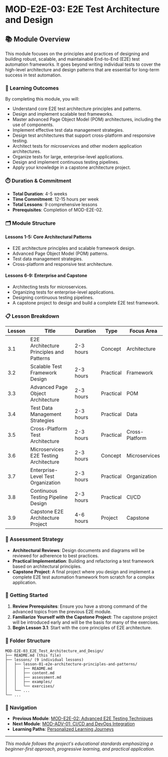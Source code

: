 # MOD-E2E-03: E2E Test Architecture and Design

## 📚 Module Overview

This module focuses on the principles and practices of designing and building robust, scalable, and maintainable End-to-End (E2E) test automation frameworks. It goes beyond writing individual tests to cover the high-level architecture and design patterns that are essential for long-term success in test automation.

### 🎯 Learning Outcomes

By completing this module, you will:
- Understand core E2E test architecture principles and patterns.
- Design and implement scalable test frameworks.
- Master advanced Page Object Model (POM) architectures, including the use of components.
- Implement effective test data management strategies.
- Design test architectures that support cross-platform and responsive testing.
- Architect tests for microservices and other modern application architectures.
- Organize tests for large, enterprise-level applications.
- Design and implement continuous testing pipelines.
- Apply your knowledge in a capstone architecture project.

### ⏱️ Duration & Commitment

- **Total Duration**: 4-5 weeks
- **Time Commitment**: 12-15 hours per week
- **Total Lessons**: 9 comprehensive lessons
- **Prerequisites**: Completion of MOD-E2E-02.

### 🗂️ Module Structure

#### **Lessons 1-5: Core Architectural Patterns**
- E2E architecture principles and scalable framework design.
- Advanced Page Object Model (POM) patterns.
- Test data management strategies.
- Cross-platform and responsive test architecture.

#### **Lessons 6-9: Enterprise and Capstone**
- Architecting tests for microservices.
- Organizing tests for enterprise-level applications.
- Designing continuous testing pipelines.
- A capstone project to design and build a complete E2E test framework.

### 📋 Lesson Breakdown

| Lesson | Title | Duration | Type | Focus Area |
|--------|-------|----------|------|------------|
| 3.1 | E2E Architecture Principles and Patterns | 2-3 hours | Concept | Architecture |
| 3.2 | Scalable Test Framework Design | 2-3 hours | Practical | Framework |
| 3.3 | Advanced Page Object Architecture | 2-3 hours | Practical | POM |
| 3.4 | Test Data Management Strategies | 2-3 hours | Practical | Data |
| 3.5 | Cross-Platform Test Architecture | 2-3 hours | Practical | Cross-Platform |
| 3.6 | Microservices E2E Testing Architecture | 2-3 hours | Concept | Microservices |
| 3.7 | Enterprise-Level Test Organization | 2-3 hours | Practical | Organization |
| 3.8 | Continuous Testing Pipeline Design | 2-3 hours | Practical | CI/CD |
| 3.9 | Capstone E2E Architecture Project | 4-6 hours | Project | Capstone |

### 🎯 Assessment Strategy

- **Architectural Reviews**: Design documents and diagrams will be reviewed for adherence to best practices.
- **Practical Implementation**: Building and refactoring a test framework based on architectural principles.
- **Capstone Project**: A final project where you design and implement a complete E2E test automation framework from scratch for a complex application.

### 🚀 Getting Started

1. **Review Prerequisites**: Ensure you have a strong command of the advanced topics from the previous E2E module.
2. **Familiarize Yourself with the Capstone Project**: The capstone project will be introduced early and will be the basis for many of the exercises.
3. **Begin Lesson 3.1**: Start with the core principles of E2E architecture.

### 📁 Folder Structure

```
MOD-E2E-03_E2E_Test_Architecture_and_Design/
├── README.md (this file)
├── lessons/ (9 individual lessons)
│   ├── lesson-01-e2e-architecture-principles-and-patterns/
│   │   ├── README.md
│   │   ├── content.md
│   │   ├── assessment.md
│   │   ├── examples/
│   │   └── exercises/
│   └── ...
└── ...
```

### 🔗 Navigation

- **Previous Module**: [MOD-E2E-02: Advanced E2E Testing Techniques](../MOD-E2E-02_Advanced_E2E_Testing_Techniques/README.md)
- **Next Module**: [MOD-ADV-01: CI/CD and DevOps Integration](../MOD-ADV-01_CI_CD_and_DevOps_Integration/README.md)
- **Learning Paths**: [Personalized Learning Journeys](../docs/resources/guides/learning-paths.md)

---

*This module follows the project's educational standards emphasizing a beginner-first approach, progressive learning, and practical application.*